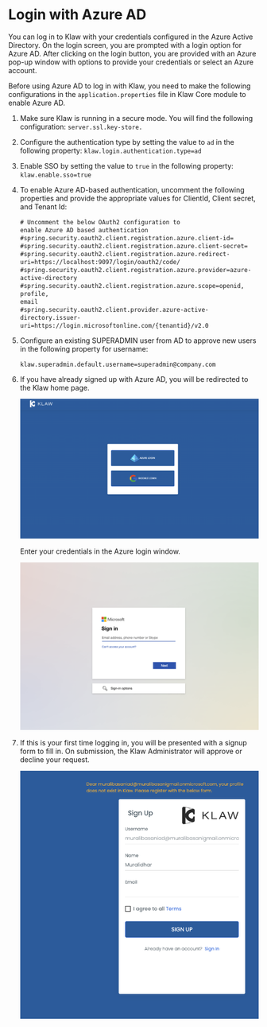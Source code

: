 # Login with Azure AD

You can log in to Klaw with your credentials configured in the Azure
Active Directory. On the login screen, you are prompted with a login
option for Azure AD. After clicking on the login button, you are
provided with an Azure pop-up window with options to provide your
credentials or select an Azure account.

Before using Azure AD to log in with Klaw, you need to make the
following configurations in the `application.properties` file in
Klaw Core module to enable Azure AD.

1.  Make sure Klaw is running in a secure mode. You will find the
    following configuration: `server.ssl.key-store.`

2.  Configure the
    authentication type by setting the value to `ad` in the following
    property: `klaw.login.authentication.type=ad`

3.  Enable SSO by setting the value to `true` in the following
    property: `klaw.enable.sso=true`

4.  To enable Azure AD-based authentication, uncomment the following
    properties and provide the appropriate values for ClientId, Client
    secret, and Tenant Id:

        # Uncomment the below OAuth2 configuration to
        enable Azure AD based authentication
        #spring.security.oauth2.client.registration.azure.client-id=
        #spring.security.oauth2.client.registration.azure.client-secret=
        #spring.security.oauth2.client.registration.azure.redirect-uri=https://localhost:9097/login/oauth2/code/
        #spring.security.oauth2.client.registration.azure.provider=azure-active-directory
        #spring.security.oauth2.client.registration.azure.scope=openid, profile,
        email
        #spring.security.oauth2.client.provider.azure-active-directory.issuer-uri=https://login.microsoftonline.com/{tenantid}/v2.0

5.  Configure an existing SUPERADMIN user from AD to approve new users
    in the following property for username:

        klaw.superadmin.default.username=superadmin@company.com

6.  If you have already signed up with Azure AD, you will be redirected to the Klaw home page.

    ![image](../../../static/images/authentication/OAuthLogin.png)

    Enter your credentials in the Azure login window.

    ![image](../../../static/images/authentication/AzureLogin.png)

7.  If this is your first time logging in, you will be presented with a signup form to fill in. On submission, the Klaw Administrator will approve or decline your request.

    ![image](../../../static/images/authentication/OAuthSignupForm.png)
